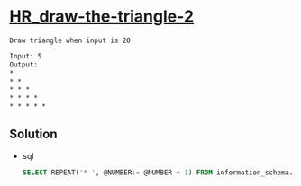 # [HR_draw-the-triangle-2](https://www.hackerrank.com/challenges/draw-the-triangle-2)

```en
Draw triangle when input is 20
```

```txt
Input: 5
Output:
*
* *
* * *
* * * *
* * * * *
```

## Solution

* sql

  ```sql
  SELECT REPEAT('* ', @NUMBER:= @NUMBER + 1) FROM information_schema.tables, (SELECT @NUMBER:=0) t LIMIT 20
  ```
